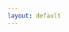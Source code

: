 ```yaml
---
layout: default
---
```


<!-- Load local xterm.css -->
<link rel="stylesheet" href="https://cdn.jsdelivr.net/npm/xterm/css/xterm.css">

<!-- Load CRT style -->
<link rel="stylesheet" href="assets/css/crt.css">

<!-- Terminal container -->
<div class="terminal-container" id="terminal"></div>

<!-- Load local xterm.js -->
<script src="https://cdn.jsdelivr.net/npm/xterm/lib/xterm.js"></script>

<!-- Load terminal interaction and boot animation script -->
<script src="assets/js/terminal.js"></script>
